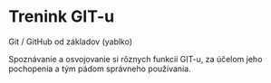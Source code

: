 # Trenink GIT-u
Git / GitHub od základov (yablko)

Spoznávanie a osvojovanie si rôznych funkcií GIT-u,
za účelom jeho pochopenia  a  tým pádom správneho používania.
